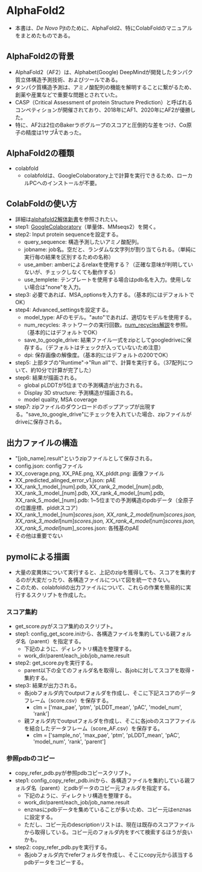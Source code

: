 # AlphaFold2
- 本書は、_De Novo_ Pjtのために、AlphaFold2、特にColabFoldのマニュアルをまとめたものである。

## AlphaFold2の背景
- AlphaFold2（AF2）は、Alphabet(Google) DeepMindが開発したタンパク質立体構造予測技術、およびツールである。
- タンパク質構造予測は、アミノ酸配列の機能を解明することに繋がるため、創薬や産業などで重要な問題とされていた。
- CASP（Critical Assessment of protein Structure Prediction）と呼ばれるコンペティションが開催されており、2018年にAF1、2020年にAF2が優勝した。
- 特に、AF2は2位のBakerラボグループのスコアと圧倒的な差をつけ、Cα原子の精度は1サブÅであった。

## AlphaFold2の種類
- colabfold
    - colabfoldは、GoogleColaboratory上で計算を実行できるため、ローカルPCへのインストールが不要。

## ColabFoldの使い方
- 詳細は[alphafold2解体新書][af2anatomia]を参照されたい。
- step1: [GoogleColaboratory][colabfold_af2]（単量体、MMseqs2）を開く。
- step2: Input protein sequenceを設定する。
    - query_sequence: 構造予測したいアミノ酸配列。
    - jobname: job名。空だと、ランダムな文字列が割り当てられる。（単純に実行毎の結果を区別するための名称）
    - use_amber: amberによるrelaxを使用する？（正確な意味が判明していないが、チェックしなくても動作する）
    - use_templete: テンプレートを使用する場合はpdb名を入力。使用しない場合は"none"を入力。
- step3: 必要であれば、MSA_optionsを入力する。（基本的にはデフォルトでOK）
- step4: Advanced_settingsを設定する。
    - model_type: AFのモデル。"auto"であれば、適切なモデルを使用する。
    - num_recycles: ネットワークの実行回数。[num_recycles解説][num_recycles]を参照。（基本的にはデフォルトでOK）
    - save_to_google_drive: 結果ファイル一式をzipとしてgoogledriveに保存する。（デフォルトはチェックが入っていないため注意）
    - dpi: 保存画像の解像度。（基本的にはデフォルトの200でOK）
- step5: 上部タブの"Runtime"->"Run all"で、計算を実行する。（37配列について、約10分で計算が完了した）
- step6: 結果が描画される。
    - global pLDDTが5位までの予測構造が出力される。
    - Display 3D structure: 予測構造が描画される。
    - model quality, MSA coverage
- step7: zipファイルのダウンロードのポップアップが出現する。"save_to_google_drive"にチェックを入れていた場合、zipファイルがdriveに保存される。

## 出力ファイルの構造
- "[job_name].result"というzipファイルとして保存される。
- config.json: configファイル
- XX_coverage.png, XX_PAE.png, XX_plddt.png: 画像ファイル
- XX_predicted_alinged_error_v1.json: pAE
- XX_rank_1_model_[num].pdb, XX_rank_2_model_[num].pdb, XX_rank_3_model_[num].pdb, XX_rank_4_model_[num].pdb, XX_rank_5_model_[num].pdb: 1~5位までの予測構造のpdbデータ（全原子の位置座標、plddtスコア）
- XX_rank_1_model_[num]_scores.json, XX_rank_2_model_[num]_scores.json, XX_rank_3_model_[num]_scores.json, XX_rank_4_model_[num]_scores.json, XX_rank_5_model_[num]_scores.json: 各残基のpAE
- その他は重要でない

## pymolによる描画
- 大量の変異体について実行すると、上記のzipを獲得しても、スコアを集約するのが大変だったり、各構造ファイルについて図を統一できない。
- このため、colabfoldの出力ファイルについて、これらの作業を簡易的に実行するスクリプトを作成した。

### スコア集約
- get_score.pyがスコア集約のスクリプト。
- step1: config_get_score.iniから、各構造ファイルを集約している親フォルダ名（parent）を指定する。
    - 下記のように、ディレクトリ構造を整理する。
    - work_dir/parent/each_job/job_name.result
- step2: get_score.pyを実行する。
    - parent以下の全てのフォルダ名を取得し、各jobに対してスコアを取得・集約する。
- step3: 結果が出力される。
    - 各jobフォルダ内でoutputフォルダを作成し、そこに下記スコアのデータフレーム（score.csv）を保存する。
        - clm = ['max_pae', 'ptm', 'pLDDT_mean', 'pAC', 'model_num', 'rank']
    - 親フォルダ内でoutputフォルダを作成し、そこに各jobのスコアファイルを結合したデータフレーム（score_AF.csv）を保存する。
        - clm = ['sample_no', 'max_pae', 'ptm', 'pLDDT_mean', 'pAC', 'model_num', 'rank', 'parent']

### 参照pdbのコピー
- copy_refer_pdb.pyが参照pdbコピースクリプト。
- step1: config_copy_refer_pdb.iniから、各構造ファイルを集約している親フォルダ名（parent）とpdbデータのコピー元フォルダを指定する。
    - 下記のように、ディレクトリ構造を整理する。
    - work_dir/parent/each_job/job_name.result
    - enznasにpdbデータを集めていることが多いため、コピー元はenznasに設定する。
    - ただし、コピー元のdescriptionリストは、現在は既存のスコアファイルから取得している。コピー元のフォルダ内をすべて検索するほうが良いかも。
- step2: copy_refer_pdb.pyを実行する。
    - 各jobフォルダ内でreferフォルダを作成し、そこにcopy元から該当するpdbデータをコピーする。


[af2anatomia]:https://www.af2anatomia.jp/
[colabfold_af2]:https://colab.research.google.com/github/sokrypton/ColabFold/blob/main/AlphaFold2.ipynb
[num_recycles]:https://www.af2anatomia.jp/Supplementary/1.10%20Recycling%20iterations
